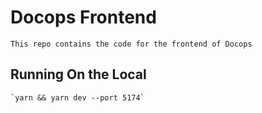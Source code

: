 # Docops Frontend
    This repo contains the code for the frontend of Docops

## Running On the Local
    `yarn && yarn dev --port 5174`

